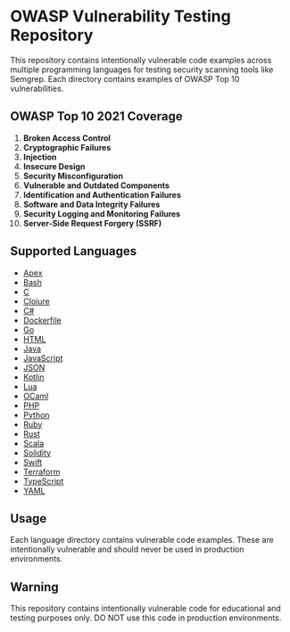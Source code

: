 # OWASP Vulnerability Testing Repository

This repository contains intentionally vulnerable code examples across multiple programming languages for testing security scanning tools like Semgrep. Each directory contains examples of OWASP Top 10 vulnerabilities.

## OWASP Top 10 2021 Coverage 

1. **Broken Access Control**
2. **Cryptographic Failures**
3. **Injection**
4. **Insecure Design**
5. **Security Misconfiguration**
6. **Vulnerable and Outdated Components**
7. **Identification and Authentication Failures**
8. **Software and Data Integrity Failures**
9. **Security Logging and Monitoring Failures**
10. **Server-Side Request Forgery (SSRF)**

## Supported Languages

- [Apex](/apex/)
- [Bash](/bash/)
- [C](/c/)
- [Clojure](/clojure/)
- [C#](/csharp/)
- [Dockerfile](/dockerfile/)
- [Go](/go/)
- [HTML](/html/)
- [Java](/java/)
- [JavaScript](/javascript/)
- [JSON](/json/)
- [Kotlin](/kotlin/)
- [Lua](/lua/)
- [OCaml](/ocaml/)
- [PHP](/php/)
- [Python](/python/)
- [Ruby](/ruby/)
- [Rust](/rust/)
- [Scala](/scala/)
- [Solidity](/solidity/)
- [Swift](/swift/)
- [Terraform](/terraform/)
- [TypeScript](/typescript/)
- [YAML](/yaml/)

## Usage

Each language directory contains vulnerable code examples. These are intentionally vulnerable and should never be used in production environments.

## Warning

This repository contains intentionally vulnerable code for educational and testing purposes only. DO NOT use this code in production environments.
